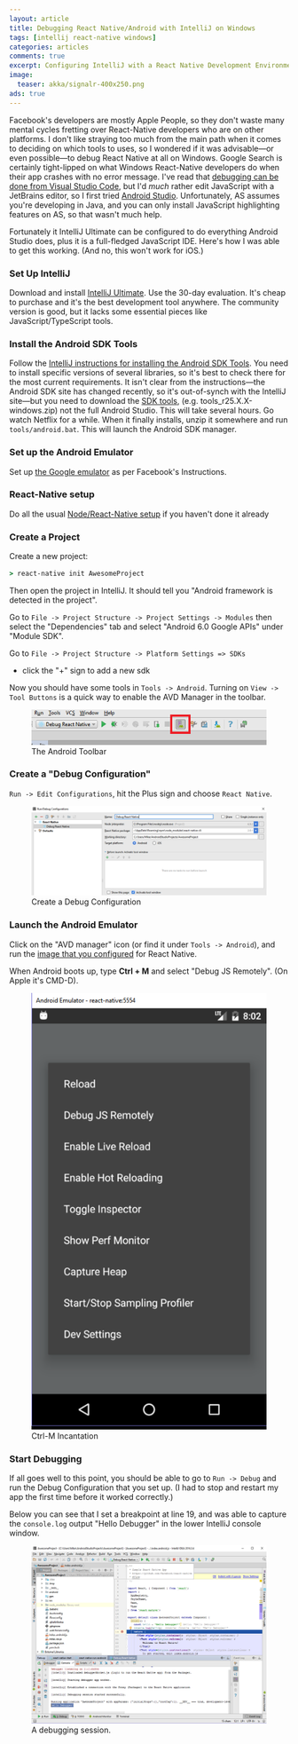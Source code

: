 ```yaml
---
layout: article
title: Debugging React Native/Android with IntelliJ on Windows
tags: [intellij react-native windows]
categories: articles
comments: true
excerpt: Configuring IntelliJ with a React Native Development Environment
image:
  teaser: akka/signalr-400x250.png
ads: true
---
```

 
Facebook's developers are mostly Apple People, so they don't waste many
mental cycles fretting over React-Native developers who are on
other platforms.  I don't like straying too much from the main path
when it comes to deciding on which tools to uses, so I wondered if it was 
advisable—or even possible—to debug React Native at all on Windows.  Google 
Search is certainly tight-lipped on what Windows React-Native developers do
when their app crashes with no error message.  I've read 
that [debugging can be done from Visual Studio Code](https://github.com/Microsoft/vscode-react-native), but 
I'd _much_ rather edit JavaScript with a JetBrains editor, so I first tried [Android 
Studio](https://developer.android.com/studio/index.html).  Unfortunately, AS assumes
you're developing in Java, and you can only install JavaScript highlighting 
features on AS, so that wasn't much help. 

Fortunately it IntelliJ Ultimate can be configured to do 
everything Android Studio does, plus it is a full-fledged JavaScript
IDE.  Here's how I was able to get this working.  (And no, this won't work for 
iOS.)

### Set Up IntelliJ

Download and install [IntelliJ Ultimate](https://www.jetbrains.com/idea/#chooseYourEdition).  Use the 30-day 
evaluation.  It's cheap to purchase and it's the best development tool anywhere.  The community 
version is good, but it lacks some essential pieces like JavaScript/TypeScript 
tools.

### Install the Android SDK Tools

Follow the [IntelliJ instructions for installing the Android SDK Tools](https://www.jetbrains.com/help/idea/2016.3/prerequisites-for-android-development.html).  You
need to install specific versions of several libraries, so it's best to check there 
for the most current requirements.  It isn't clear from the instructions—the 
Android SDK site has changed recently, so it's out-of-synch with the IntelliJ site—but you need to download the 
[SDK tools](https://developer.android.com/studio/index.html), (e.g. tools_r25.X.X-windows.zip) not the full Android 
Studio.  This will take several hours.   Go watch Netflix for a while.  When it finally installs, unzip 
it somewhere and run `tools/android.bat`.  This will launch the Android SDK manager.


### Set up the Android Emulator

Set up [the Google emulator](https://facebook.github.io/react-native/releases/0.23/docs/android-setup.html#alternative-create-a-stock-google-emulator)
as per Facebook's Instructions. 

### React-Native setup

Do all the usual [Node/React-Native setup](https://facebook.github.io/react-native/docs/getting-started.html) if
you haven't done it already

### Create a Project

Create a new project:

```cmd
> react-native init AwesomeProject
```

Then open the project in IntelliJ.  It should tell you 
"Android framework is detected in the project".  

Go to `File -> Project Structure -> Project Settings -> Modules` 
then select the "Dependencies" tab and select "Android 6.0 Google APIs" under "Module SDK".


Go to `File -> Project Structure -> Platform Settings => SDKs`

- click the "+" sign to add a new sdk

Now you should have some tools in `Tools -> Android`.  Turning on 
`View -> Tool Buttons` is a quick way to enable the AVD 
Manager in the toolbar.

<figure>
 	<img src="/images/intellij/avd_manager.png">
 	<figcaption>The Android Toolbar</figcaption>
</figure>

### Create a "Debug Configuration"

`Run -> Edit Configurations`, hit the Plus sign and choose `React Native`.

<figure>
 	<img src="/images/intellij/debug_react_native.png">
 	<figcaption>Create a Debug Configuration</figcaption>
</figure>


### Launch the Android Emulator

Click on the "AVD manager" icon (or find it under `Tools -> Android`), and
run the [image that you configured](https://facebook.github.io/react-native/releases/0.23/docs/android-setup.html#alternative-create-a-stock-google-emulator)
for React Native. 

When Android boots up, type **Ctrl + M** and select "Debug JS Remotely". (On Apple it's CMD-D).

<figure>
 	<img src="/images/intellij/debugging_tools.png">
 	<figcaption>Ctrl-M Incantation</figcaption>
</figure>

### Start Debugging

If all goes well to this point, you should be able to go to `Run -> Debug` and run the Debug Configuration
that you set up.  (I had to stop and restart my app the first time before it worked
correctly.)

Below you can see that I set a breakpoint at line 19, and was able to capture the `console.log` output "Hello Debugger" 
in the lower IntelliJ console window.
 
<figure>
 	<img src="/images/intellij/debugging_react_native_in_intellij.png">
 	<figcaption>A debugging session.</figcaption>
</figure>

